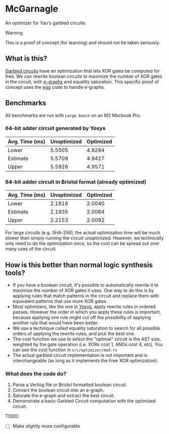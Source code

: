 # McGarnagle

An optimizer for Yao's garbled circuits.

> [!WARNING]  
> This is a proof of concept (for learning) and should not be taken seriously.

## What is this?

[Garbled circuits](https://en.wikipedia.org/wiki/Garbled_circuit) have an optimization that lets XOR gates be computed for free. We can rewrite boolean circuits to maximize the number of XOR gates in the circuit, with [e-graphs](https://en.wikipedia.org/wiki/E-graph) and equality saturation. This specific proof of concept uses the [egg](https://egraphs-good.github.io/) crate to handle e-graphs.

## Benchmarks

All benchmarks are run with `cargo bench` on an M2 Macbook Pro.

### 64-bit adder circuit generated by Yosys

| Avg. Time (ms) | Unoptimized | Optimized |
| -------------- | ----------- | --------- |
| Lower          | 5.5505      | 4.9284    |
| Estimate       | 5.5709      | 4.9427    |
| Upper          | 5.5926      | 4.9571    |

### 64-bit adder circuit in Bristol format (already optimized)

| Avg. Time (ms) | Unoptimized | Optimized |
| -------------- | ----------- | --------- |
| Lower          | 2.1816      | 2.0040    |
| Estimate       | 2.1935      | 2.0064    |
| Upper          | 2.2153      | 2.0092    |

For large circuits (e.g. SHA-256), the actual optimization time will be much slower than simply running the circuit unoptimized. However, we technically only need to do the optimization once, so the cost can be spread out over many uses of the circuit.

## How is this better than normal logic synthesis tools?

- If you have a boolean circuit, it's possible to automatically rewrite it to maximize the number of XOR gates it uses. One way to do this is by applying rules that match patterns in the circuit and replace them with equivalent patterns that use more XOR gates.
- Most optimizers, like the one in [Yosys](https://github.com/YosysHQ/yosys), apply rewrite rules in ordered passes. However the order in which you apply these rules is important, because applying one rule might cut off the possibility of applying another rule that would have been better.
- We use a technique called equality saturation to search for all possible orders of applying the rewrite rules, and pick the best one.
- The cost function we use to select the "optimal" circuit is the AST size, weighted by the gate operation (i.e. XORs cost 1, ANDs cost 4, etc). You can see the cost function in `src/optimizer/mod.rs`
- The actual garbled circuit implementation is not important and is interchangeable (as long as it implements the Free XOR optimization).

### What does the code do?

1. Parse a Verilog file or Bristol formatted boolean circuit.
2. Convert the boolean circuit into an e-graph.
3. Saturate the e-graph and extract the best circuit.
4. Demonstrate a basic Garbled Circuit computation with the optimized circuit.

TODO:

- [ ] Make slightly more configurable
